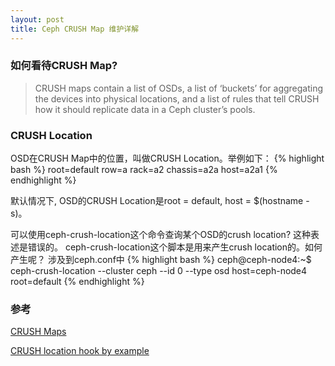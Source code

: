 ```yaml
---
layout: post
title: Ceph CRUSH Map 维护详解
---
```

### 如何看待CRUSH Map?
> CRUSH maps contain a list of OSDs, 
> a list of ‘buckets’ for aggregating the devices into physical locations, 
> and a list of rules that tell CRUSH how it should replicate data in a Ceph cluster’s pools. 

### CRUSH Location
OSD在CRUSH Map中的位置，叫做CRUSH Location。举例如下：
{% highlight bash %}
root=default row=a rack=a2 chassis=a2a host=a2a1
{% endhighlight %}

默认情况下, OSD的CRUSH Location是root = default, host = $(hostname -s)。

可以使用ceph-crush-location这个命令查询某个OSD的crush location? 这种表述是错误的。
ceph-crush-location这个脚本是用来产生crush location的。如何产生呢？
涉及到ceph.conf中
{% highlight bash %}
ceph@ceph-node4:~$ ceph-crush-location --cluster ceph  --id 0 --type osd
host=ceph-node4 root=default
{% endhighlight %}



### 参考
[CRUSH Maps](http://docs.ceph.com/docs/master/rados/operations/crush-map/)

[CRUSH location hook by example](http://blog-fromsomedude.rhcloud.com/2016/03/30/CRUSH-location-hook-by-example/)

